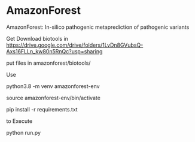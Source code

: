 # AmazonForest
 AmazonForest: In-silico pathogenic metaprediction of pathogenic variants
 
 
Get Download biotools in https://drive.google.com/drive/folders/1LvDn8GVubsQ-Axs16FLLn_kw80n5RnQc?usp=sharing

put files in amazonforest/biotools/


Use

python3.8 -m venv amazonforest-env

source amazonforest-env/bin/activate

pip install -r requirements.txt

to Execute

python run.py
